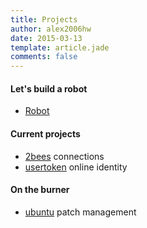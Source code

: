 ```yaml
---
title: Projects
author: alex2006hw
date: 2015-03-13
template: article.jade
comments: false
---
```


#### Let's build a robot

- [Robot](/articles/projects/buildrobot)


#### Current projects

- [2bees](/articles/projects/2bees) connections
- [usertoken](/articles/projects/usertoken) online identity

#### On the burner

- [ubuntu](/articles/projects/ubuntu-patch) patch management
